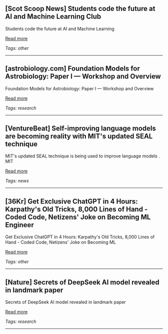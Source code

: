 ## [Scot Scoop News] Students code the future at AI and Machine Learning Club

Students code the future at AI and Machine Learning

[Read more](https://scotscoop.com/students-code-the-future-at-ai-and-machine-learning-club/)

_Tags: other_

---
## [astrobiology.com] Foundation Models for Astrobiology: Paper I — Workshop and Overview

Foundation Models for Astrobiology: Paper I — Workshop and Overview

[Read more](https://astrobiology.com/2025/10/foundation-models-for-astrobiology-paper-i-workshop-and-overview.html)

_Tags: research_

---
## [VentureBeat] Self-improving language models are becoming reality with MIT's updated SEAL technique

MIT's updated SEAL technique is being used to improve language models . MIT

[Read more](https://venturebeat.com/ai/self-improving-language-models-are-becoming-reality-with-mits-updated-seal)

_Tags: news_

---
## [36Kr] Get Exclusive ChatGPT in 4 Hours: Karpathy's Old Tricks, 8,000 Lines of Hand - Coded Code, Netizens' Joke on Becoming ML Engineer

Get Exclusive ChatGPT in 4 Hours: Karpathy's Old Tricks, 8,000 Lines of Hand - Coded Code, Netizens' Joke on Becoming ML

[Read more](https://eu.36kr.com/en/p/3508936344689539)

_Tags: other_

---
## [Nature] Secrets of DeepSeek AI model revealed in landmark paper

Secrets of DeepSeek AI model revealed in landmark paper

[Read more](https://www.nature.com/articles/d41586-025-03015-6)

_Tags: research_

---
